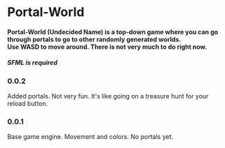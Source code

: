 # Portal-World
#### Portal-World (Undecided Name) is a top-down game where you can go through portals to go to other randomly generated worlds.<br> Use WASD to move around. There is not very much to do right now.

##### SFML is required

### 0.0.2
Added portals. Not very fun. It's like going on a treasure hunt for your reload button.

### 0.0.1
Base game engine. Movement and colors. No portals yet.
